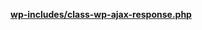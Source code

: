 <p><b><a href="https://developer.wordpress.org/reference/files/wp-includes/class-wp-ajax-response.php/">wp-includes/class-wp-ajax-response.php</a></b></p>
